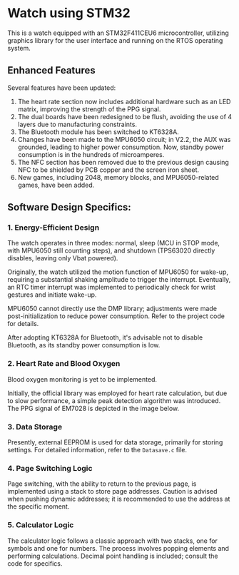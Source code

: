 # Watch using STM32
This is a watch equipped with an STM32F411CEU6 microcontroller, utilizing graphics library for the user interface and running on the RTOS operating system.

## Enhanced Features
Several features have been updated:

1. The heart rate section now includes additional hardware such as an LED matrix, improving the strength of the PPG signal.
2. The dual boards have been redesigned to be flush, avoiding the use of 4 layers due to manufacturing constraints.
3. The Bluetooth module has been switched to KT6328A.
4. Changes have been made to the MPU6050 circuit; in V2.2, the AUX was grounded, leading to higher power consumption. Now, standby power consumption is in the hundreds of microamperes.
5. The NFC section has been removed due to the previous design causing NFC to be shielded by PCB copper and the screen iron sheet.
6. New games, including 2048, memory blocks, and MPU6050-related games, have been added.

## Software Design Specifics:

### 1. Energy-Efficient Design

The watch operates in three modes: normal, sleep (MCU in STOP mode, with MPU6050 still counting steps), and shutdown (TPS63020 directly disables, leaving only Vbat powered).

Originally, the watch utilized the motion function of MPU6050 for wake-up, requiring a substantial shaking amplitude to trigger the interrupt. Eventually, an RTC timer interrupt was implemented to periodically check for wrist gestures and initiate wake-up.

MPU6050 cannot directly use the DMP library; adjustments were made post-initialization to reduce power consumption. Refer to the project code for details.

After adopting KT6328A for Bluetooth, it's advisable not to disable Bluetooth, as its standby power consumption is low.

### 2. Heart Rate and Blood Oxygen

Blood oxygen monitoring is yet to be implemented.

Initially, the official library was employed for heart rate calculation, but due to slow performance, a simple peak detection algorithm was introduced. The PPG signal of EM7028 is depicted in the image below.

### 3. Data Storage

Presently, external EEPROM is used for data storage, primarily for storing settings. For detailed information, refer to the `Datasave.c` file.

### 4. Page Switching Logic

Page switching, with the ability to return to the previous page, is implemented using a stack to store page addresses. Caution is advised when pushing dynamic addresses; it is recommended to use the address at the specific moment.

### 5. Calculator Logic

The calculator logic follows a classic approach with two stacks, one for symbols and one for numbers. The process involves popping elements and performing calculations. Decimal point handling is included; consult the code for specifics.